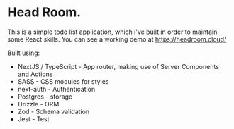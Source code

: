 # Head Room.
This is a simple todo list application, which i've built in order to maintain some React skills. You can see a working demo at https://headroom.cloud/

Built using:

- NextJS / TypeScript - App router, making use of Server Components and Actions
- SASS - CSS modules for styles
- next-auth - Authentication
- Postgres - storage
- Drizzle - ORM
- Zod - Schema validation
- Jest - Test

  
